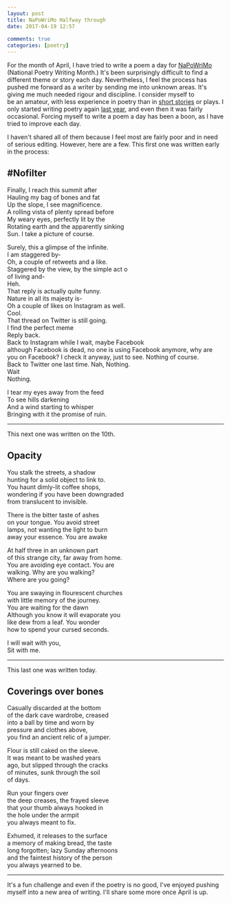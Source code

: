 ```yaml
---  
layout: post  
title: NaPoWriMo Halfway through  
date: 2017-04-19 12:57  
  
comments: true  
categories: [poetry]  
---  
```

For the month of April, I have tried to write a poem a day for <a href="http://www.napowrimo.net/">NaPoWriMo</a> (National Poetry Writing Month.) It's been surprisingly difficult to find a different theme or story each day. Nevertheless, I feel the process has pushed me forward as a writer by sending me into unknown areas. It's giving me much needed rigour and discipline. I consider myself to be an amateur, with less experience in poetry than in <a href="/amberstars/">short stories</a> or plays. I only started writing poetry again <a href="/rediscovering-poetry/">last year</a>, and even then it was fairly occasional. Forcing myself to write a poem a day has been a boon, as I have tried to improve each day.  

I haven't shared all of them because I feel most are fairly poor and in need of serious editing. However, here are a few. This first one was written early in the process:  

<!--more-->  

<h2>#Nofilter</h2>  

Finally, I reach this summit after  
Hauling my bag of bones and fat  
Up the slope, I see magnificence.  
A rolling vista of plenty spread before  
My weary eyes, perfectly lit by the  
Rotating earth and the apparently sinking  
Sun. I take a picture of course.  

Surely, this a glimpse of the infinite.  
I am staggered by-  
Oh, a couple of retweets and a like.  
Staggered by the view, by the simple act o  
of living and-  
Heh.  
That reply is actually quite funny.  
Nature in all its majesty is-  
Oh a couple of likes on Instagram as well.  
Cool.  
That thread on Twitter is still going.  
I find the perfect meme  
Reply back.  
Back to Instagram while I wait, maybe Facebook  
although Facebook is dead, no one is using Facebook anymore, why are you on Facebook? I check it anyway, just to see. Nothing of course.  
Back to Twitter one last time. Nah, Nothing.  
Wait  
Nothing.  

I tear my eyes away from the feed  
To see hills darkening  
And a wind starting to whisper  
Bringing with it the promise of ruin.  

<hr />  

This next one was written on the 10th.  

<h2>Opacity</h2>  

You stalk the streets, a shadow  
hunting for a solid object to link to.  
You haunt dimly-lit coffee shops,  
wondering if you have been downgraded  
from translucent to invisible.  

There is the bitter taste of ashes  
on your tongue. You avoid street  
lamps, not wanting the light to burn  
away your essence. You are awake  

At half three in an unknown part  
of this strange city, far away from home.  
You are avoiding eye contact. You are  
walking. Why are you walking?  
Where are you going?  

You are swaying in flourescent churches  
with little memory of the journey.  
You are waiting for the dawn  
Although you know it will evaporate you  
like dew from a leaf. You wonder  
how to spend your cursed seconds.  

I will wait with you,  
Sit with me.  

<hr />  

This last one was written today.  

<h2>Coverings over bones</h2>  

Casually discarded at the bottom  
of the dark cave wardrobe, creased  
into a ball by time and worn by  
pressure and clothes above,  
you find an ancient relic of a jumper.  

Flour is still caked on the sleeve.  
It was meant to be washed years  
ago, but slipped through the cracks  
of minutes, sunk through the soil  
of days.  

Run your fingers over  
the deep creases, the frayed sleeve  
that your thumb always hooked in  
the hole under the armpit  
you always meant to fix.  

Exhumed, it releases to the surface  
a memory of making bread, the taste  
long forgotten; lazy Sunday afternoons  
and the faintest history of the person  
you always yearned to be.  

<hr />  

It's a fun challenge and even if the poetry is no good, I've enjoyed pushing myself into a new area of writing. I'll share some more once April is up.  
